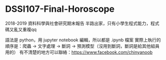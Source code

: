 # DSSI107-Final-Horoscope
2018-2019 資料科學與社會研究期末報告
半路出家，只有小學生程式能力，程式碼又亂又重複qq

語法是 python，用 jupyter notebook 編輯，所以都是 .ipynb 檔案
實際上執行的順序是：爬蟲 -> 文字處理 -> 斷詞 -> 預測模型（沒用到斷詞，斷詞是給其他組員用的）
有不清楚的地方可以聯絡：https://www.facebook.com/chinyanoob
